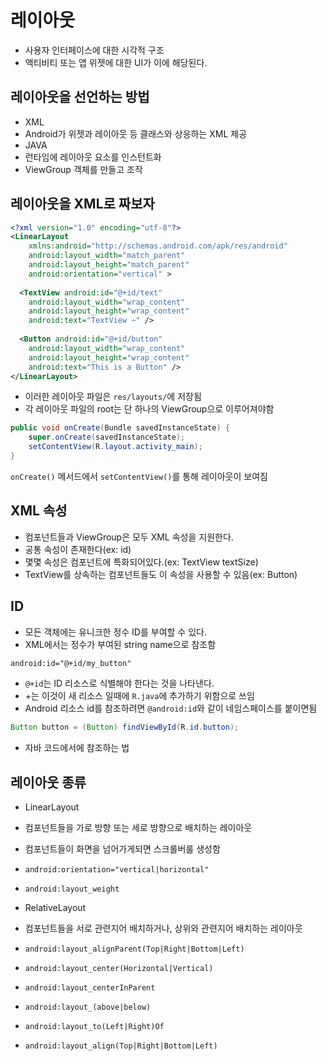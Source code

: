 # 레이아웃

- 사용자 인터페이스에 대한 시각적 구조
- 액티비티 또는 앱 위젯에 대한 UI가 이에 해당된다.

## 레이아웃을 선언하는 방법

- XML
 - Android가 위젯과 레이아웃 등 클래스와 상응하는 XML 제공
- JAVA
 - 런타임에 레이아웃 요소를 인스턴트화
 - ViewGroup 객체를 만들고 조작

## 레이아웃을 XML로 짜보자

```xml
<?xml version="1.0" encoding="utf-8"?>
<LinearLayout
    xmlns:android="http://schemas.android.com/apk/res/android"
    android:layout_width="match_parent"
    android:layout_height="match_parent"
    android:orientation="vertical" >
    
  <TextView android:id="@+id/text"
    android:layout_width="wrap_content"
    android:layout_height="wrap_content"
    android:text="TextView ~" />
    
  <Button android:id="@+id/button"
    android:layout_width="wrap_content"
    android:layout_height="wrap_content"
    android:text="This is a Button" />
</LinearLayout>
```

- 이러한 레이아웃 파일은 `res/layouts/`에 저장됨
- 각 레이아웃 파일의 root는 단 하나의 ViewGroup으로 이루어져야함

```java
public void onCreate(Bundle savedInstanceState) {
    super.onCreate(savedInstanceState);
    setContentView(R.layout.activity_main);
}
```
`onCreate()` 메서드에서 `setContentView()`를 통해 레이아웃이 보여짐

## XML 속성

- 컴포넌트들과 ViewGroup은 모두 XML 속성을 지원한다.
- 공통 속성이 존재한다(ex: id)
- 몇몇 속성은 컴포넌트에 특화되어있다.(ex: TextView textSize)
 - TextView를 상속하는 컴포넌트들도 이 속성을 사용할 수 있음(ex: Button)

## ID

- 모든 객체에는 유니크한 정수 ID를 부여할 수 있다.
- XML에서는 정수가 부여된 string name으로 참조함
```xml
android:id="@+id/my_button"
```
- `@+id`는 ID 리소스로 식별해야 한다는 것을 나타낸다.
- +는 이것이 새 리소스 일때에 `R.java`에 추가하기 위함으로 쓰임
- Android 리소스 id를 참조하려면 `@android:id`와 같이 네임스페이스를 붙이면됨
```java
Button button = (Button) findViewById(R.id.button);
```
- 자바 코드에서에 참조하는 법

## 레이아웃 종류

- LinearLayout
 - 컴포넌트들을 가로 방향 또는 세로 방향으로 배치하는 레이아웃
 - 컴포넌트들이 화면을 넘어가게되면 스크롤버룰 생성함
 - `android:orientation="vertical|horizontal"`
 - `android:layout_weight`

- RelativeLayout
 - 컴포넌트들을 서로 관련지어 배치하거나, 상위와 관련지어 배치하는 레이아웃
 - `android:layout_alignParent(Top|Right|Bottom|Left)`
 - `android:layout_center(Horizontal|Vertical)`
 - `android:layout_centerInParent`
 - `android:layout_(above|below)`
 - `android:layout_to(Left|Right)Of`
 - `android:layout_align(Top|Right|Bottom|Left)`
